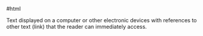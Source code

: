#html 

Text displayed on a computer or other electronic devices with references to other text (link) that the reader can immediately access.